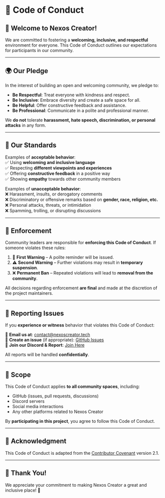 # 📜 Code of Conduct  

## 👋 Welcome to Nexos Creator!  

We are committed to fostering a **welcoming, inclusive, and respectful** environment for everyone. This Code of Conduct outlines our expectations for participants in our community.  

---

## 🌍 Our Pledge  

In the interest of building an open and welcoming community, we pledge to:  

- **Be Respectful**: Treat everyone with kindness and respect.  
- **Be Inclusive**: Embrace diversity and create a safe space for all.  
- **Be Helpful**: Offer constructive feedback and assistance.  
- **Be Professional**: Communicate in a polite and professional manner.  

We **do not** tolerate **harassment, hate speech, discrimination, or personal attacks** in any form.  

---

## 🚀 Our Standards  

Examples of **acceptable behavior**:  
✅ Using **welcoming and inclusive language**  
✅ Respecting **different viewpoints and experiences**  
✅ Offering **constructive feedback** in a positive way  
✅ Showing **empathy** towards other community members  

Examples of **unacceptable behavior**:  
❌ Harassment, insults, or derogatory comments  
❌ Discriminatory or offensive remarks based on **gender, race, religion, etc.**  
❌ Personal attacks, threats, or intimidation  
❌ Spamming, trolling, or disrupting discussions  

---

## 👮 Enforcement  

Community leaders are responsible for **enforcing this Code of Conduct**. If someone violates these rules:  

1. 🚨 **First Warning** – A polite reminder will be issued.  
2. ⚠️ **Second Warning** – Further violations may result in **temporary suspension**.  
3. ❌ **Permanent Ban** – Repeated violations will lead to **removal from the community**.  

All decisions regarding enforcement **are final** and made at the discretion of the project maintainers.  

---

## 📢 Reporting Issues  

If you **experience or witness** behavior that violates this Code of Conduct:  

📩 **Email us at**: [contact@nexoscreator.tech](mailto:contact@nexoscreator.tech)  
📝 **Create an issue** (if appropriate): [GitHub Issues](https://github.com/nexoscreator/nexoscreator/issues)  
💬 **Join our Discord & Report**: [Join Here](https://discord.gg/H7pVc9aUK2)  

All reports will be handled **confidentially**.  

---

## 🌟 Scope  

This Code of Conduct applies **to all community spaces**, including:  
- GitHub (issues, pull requests, discussions)  
- Discord servers  
- Social media interactions  
- Any other platforms related to Nexos Creator  

By **participating in this project**, you agree to follow this Code of Conduct.  

---

## 🙏 Acknowledgment  

This Code of Conduct is adapted from the [Contributor Covenant](https://www.contributor-covenant.org/version/2/1/code_of_conduct/) version 2.1.  

---

## 💖 Thank You!  

We appreciate your commitment to making Nexos Creator a great and inclusive place! 🚀  
